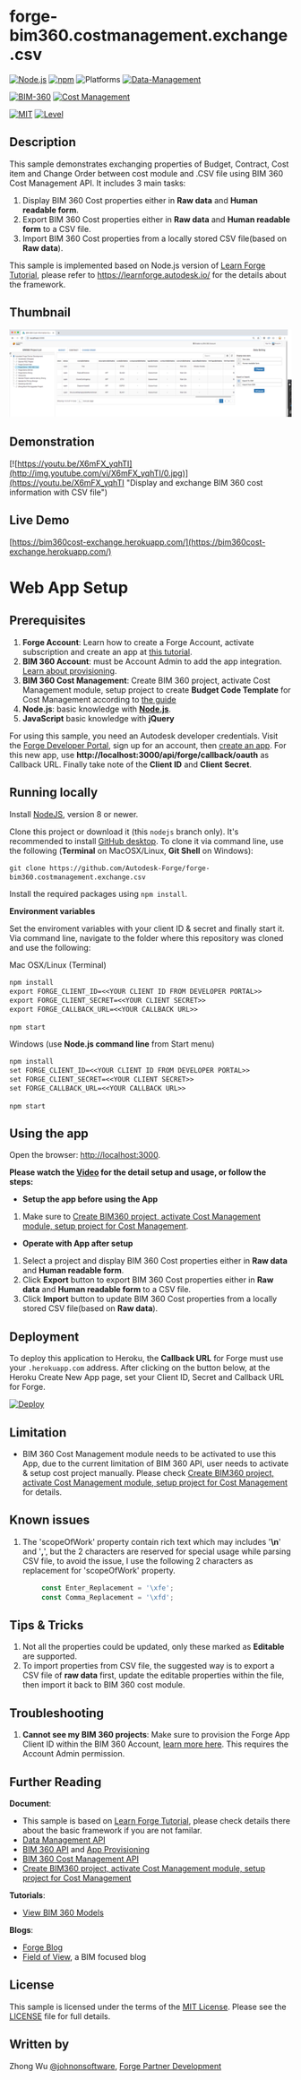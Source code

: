 # forge-bim360.costmanagement.exchange.csv

[![Node.js](https://img.shields.io/badge/Node.js-8.0-blue.svg)](https://nodejs.org/)
[![npm](https://img.shields.io/badge/npm-4.0-blue.svg)](https://www.npmjs.com/)
![Platforms](https://img.shields.io/badge/Web-Windows%20%7C%20MacOS%20%7C%20Linux-lightgray.svg)
[![Data-Management](https://img.shields.io/badge/Data%20Management-v1-green.svg)](http://developer.autodesk.com/)

[![BIM-360](https://img.shields.io/badge/BIM%20360-v1-green.svg)](http://developer.autodesk.com/)
[![Cost Management](https://img.shields.io/badge/Cost%20Management-v1%20beta-green.svg)](http://developer.autodesk.com/)

[![MIT](https://img.shields.io/badge/License-MIT-blue.svg)](http://opensource.org/licenses/MIT)
[![Level](https://img.shields.io/badge/Level-Intermediate-blue.svg)](http://developer.autodesk.com/)


## Description
This sample demonstrates exchanging properties of Budget, Contract, Cost item and Change Order between cost module and .CSV file using BIM 360 Cost Management API. It includes 3 main tasks:
1. Display BIM 360 Cost properties either in **Raw data** and **Human readable form**.
2. Export BIM 360 Cost properties either in **Raw data** and **Human readable form** to a CSV file.
3. Import BIM 360 Cost properties from a locally stored CSV file(based on **Raw data**).

This sample is implemented based on Node.js version of [Learn Forge Tutorial](https://github.com/Autodesk-Forge/learn.forge.viewhubmodels/tree/nodejs), please refer to https://learnforge.autodesk.io/ for the details about the framework.

## Thumbnail
![thumbnail](/thumbnail.png)  

## Demonstration
[![https://youtu.be/X6mFX_yqhTI](http://img.youtube.com/vi/X6mFX_yqhTI/0.jpg)](https://youtu.be/X6mFX_yqhTI "Display and exchange BIM 360 cost information with CSV file")


## Live Demo
[https://bim360cost-exchange.herokuapp.com/](https://bim360cost-exchange.herokuapp.com/)


# Web App Setup

## Prerequisites

1. **Forge Account**: Learn how to create a Forge Account, activate subscription and create an app at [this tutorial](http://learnforge.autodesk.io/#/account/). 
2. **BIM 360 Account**: must be Account Admin to add the app integration. [Learn about provisioning](https://forge.autodesk.com/blog/bim-360-docs-provisioning-forge-apps). 
3. **BIM 360 Cost Management**: Create BIM 360 project, activate Cost Management module, setup project to create **Budget Code Template** for Cost Management according to [the guide](https://help.autodesk.com/view/BIM360D/ENU/?guid=BIM360D_Cost_Management_getting_started_with_cost_management_html)
4. **Node.js**: basic knowledge with [**Node.js**](https://nodejs.org/en/).
5. **JavaScript** basic knowledge with **jQuery**

For using this sample, you need an Autodesk developer credentials. Visit the [Forge Developer Portal](https://developer.autodesk.com), sign up for an account, then [create an app](https://developer.autodesk.com/myapps/create). For this new app, use **http://localhost:3000/api/forge/callback/oauth** as Callback URL. Finally take note of the **Client ID** and **Client Secret**.


## Running locally

Install [NodeJS](https://nodejs.org), version 8 or newer.

Clone this project or download it (this `nodejs` branch only). It's recommended to install [GitHub desktop](https://desktop.github.com/). To clone it via command line, use the following (**Terminal** on MacOSX/Linux, **Git Shell** on Windows):

    git clone https://github.com/Autodesk-Forge/forge-bim360.costmanagement.exchange.csv

Install the required packages using `npm install`.


**Environment variables**

Set the enviroment variables with your client ID & secret and finally start it. Via command line, navigate to the folder where this repository was cloned and use the following:

Mac OSX/Linux (Terminal)

    npm install
    export FORGE_CLIENT_ID=<<YOUR CLIENT ID FROM DEVELOPER PORTAL>>
    export FORGE_CLIENT_SECRET=<<YOUR CLIENT SECRET>>
    export FORGE_CALLBACK_URL=<<YOUR CALLBACK URL>>

    npm start

Windows (use **Node.js command line** from Start menu)

    npm install
    set FORGE_CLIENT_ID=<<YOUR CLIENT ID FROM DEVELOPER PORTAL>>
    set FORGE_CLIENT_SECRET=<<YOUR CLIENT SECRET>>
    set FORGE_CALLBACK_URL=<<YOUR CALLBACK URL>>

    npm start

## Using the app

Open the browser: [http://localhost:3000](http://localhost:3000). 

**Please watch the [Video](https://youtu.be/X6mFX_yqhTI) for the detail setup and usage, or follow the steps:**

- **Setup the app before using the App**
1. Make sure to [Create BIM360 project, activate Cost Management module, setup project for Cost Management](https://help.autodesk.com/view/BIM360D/ENU/?guid=BIM360D_Cost_Management_getting_started_with_cost_management_html).


- **Operate with App after setup**
1. Select a project and display BIM 360 Cost properties either in **Raw data** and **Human readable form**.
2. Click **Export** button to export BIM 360 Cost properties either in **Raw data** and **Human readable form** to a CSV file.
3. Click **Import** button to update BIM 360 Cost properties from a locally stored CSV file(based on **Raw data**).

## Deployment

To deploy this application to Heroku, the **Callback URL** for Forge must use your `.herokuapp.com` address. After clicking on the button below, at the Heroku Create New App page, set your Client ID, Secret and Callback URL for Forge.

[![Deploy](https://www.herokucdn.com/deploy/button.svg)](https://heroku.com/deploy?template=https://github.com/Autodesk-Forge/forge-bim360.costmanagement.exchange.csv)


## Limitation
- BIM 360 Cost Management module needs to be activated to use this App, due to the current limitation of BIM 360 API, user needs to activate & setup cost project manually. Please check [Create BIM360 project, activate Cost Management module, setup project for Cost Management](https://help.autodesk.com/view/BIM360D/ENU/?guid=BIM360D_Cost_Management_getting_started_with_cost_management_html) for details.


## Known issues
1. The 'scopeOfWork' property contain rich text which may includes '**\n**' and '**,**', but the 2 characters are reserved for special usage while parsing CSV file, to avoid the issue, I use the following 2 characters as replacement for 'scopeOfWork' property.
```js
        const Enter_Replacement = '\xfe';
        const Comma_Replacement = '\xfd';
```
## Tips & Tricks
1. Not all the properties could be updated, only these marked as **Editable** are supported.
2. To import properties from CSV file, the suggested way is to export a CSV file of **raw data** first, update the editable properties within the file, then import it back to BIM 360 cost module.

## Troubleshooting
1. **Cannot see my BIM 360 projects**: Make sure to provision the Forge App Client ID within the BIM 360 Account, [learn more here](https://forge.autodesk.com/blog/bim-360-docs-provisioning-forge-apps). This requires the Account Admin permission.
 
## Further Reading
**Document**:
- This sample is based on [Learn Forge Tutorial](https://github.com/Autodesk-Forge/learn.forge.viewhubmodels/tree/nodejs), please check details there about the basic framework if you are not familar. 
- [Data Management API](https://developer.autodesk.com/en/docs/data/v2/overview/)
- [BIM 360 API](https://developer.autodesk.com/en/docs/bim360/v1/overview/) and [App Provisioning](https://forge.autodesk.com/blog/bim-360-docs-provisioning-forge-apps)
- [BIM 360 Cost Management API](wait-to-be-released)
- [Create BIM360 project, activate Cost Management module, setup project for Cost Management](https://help.autodesk.com/view/BIM360D/ENU/?guid=BIM360D_Cost_Management_getting_started_with_cost_management_html)

**Tutorials**:
- [View BIM 360 Models](http://learnforge.autodesk.io/#/tutorials/viewhubmodels)

**Blogs**:
- [Forge Blog](https://forge.autodesk.com/categories/bim-360-api)
- [Field of View](https://fieldofviewblog.wordpress.com/), a BIM focused blog

## License
This sample is licensed under the terms of the [MIT License](http://opensource.org/licenses/MIT). Please see the [LICENSE](LICENSE) file for full details.

## Written by
Zhong Wu [@johnonsoftware](https://twitter.com/johnonsoftware), [Forge Partner Development](http://forge.autodesk.com)
